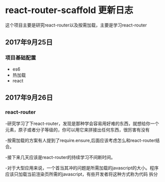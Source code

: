 # react-router-scaffold 更新日志

这个项目主要是研究react-router以及按需加载，主要是学习react-router

## 2017年9月25日  

### 项目基础配置

- es6
- 热加载
- react

## 2017年9月26日  

### react-router

-研究学习了下react-router，发现是那种学会容易用好难的东西，就想给你一个元素，原子或者分子等级的，你可以用它来拼接出任何东西，很厉害有没有

-按需加载的方案有人提到了require.ensure,后面应该考虑怎么和react-router结合。

-接下来几天应该是react-router的持续学习不间断时间。

-对于大型应用来说，一个首当其冲的问题是所需加载的javascript的大小。程序应该只加载当前渲染页所需的javascript，有些开发者将这种方式称为代码
拆分